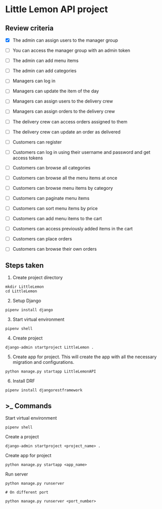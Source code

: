 # Little Lemon API project

## Review criteria

- [x] The admin can assign users to the manager group

- [ ] You can access the manager group with an admin token

- [ ] The admin can add menu items 

- [ ] The admin can add categories

- [ ] Managers can log in 

- [ ] Managers can update the item of the day

- [ ] Managers can assign users to the delivery crew

- [ ] Managers can assign orders to the delivery crew

- [ ] The delivery crew can access orders assigned to them

- [ ] The delivery crew can update an order as delivered

- [ ] Customers can register

- [ ] Customers can log in using their username and password and get access tokens

- [ ] Customers can browse all categories 

- [ ] Customers can browse all the menu items at once

- [ ] Customers can browse menu items by category

- [ ] Customers can paginate menu items

- [ ] Customers can sort menu items by price

- [ ] Customers can add menu items to the cart

- [ ] Customers can access previously added items in the cart

- [ ] Customers can place orders

- [ ] Customers can browse their own orders



## Steps taken

1. Create project directory
```
mkdir LittleLemon
cd LittleLemon
```

2. Setup Django
```
pipenv install django
```

3. Start virtual environment
```
pipenv shell
```

4. Create project
```
django-admin startproject LittleLemon .
```

5. Create app for project. This will create the app with all the necessary migration and configurations.
```
python manage.py startapp LittleLemonAPI
```

6. Install DRF
```
pipenv install djangorestframework
```

## >_ Commands

Start virtual environment
```
pipenv shell
```

Create a project
```
django-admin startproject <project_name> .
```

Create app for project
```
python manage.py startapp <app_name>
```

Run server
```
python manage.py runserver

# On different port

python manage.py runserver <port_number>
```